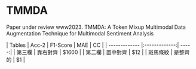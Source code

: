 # TMMDA
Paper under review www2023.
TMMDA: A Token Mixup Multimodal Data Augmentation Technique for Multimodal Sentiment Analysis

| Tables        | Acc-2         | F1-Score  | MAE  | CC |
| ------------- |:-------------:| -----:|
| 第三欄        | 靠右對齊      | $1600 |
| 第二欄        | 置中對齊      |   $12 |
| 斑馬條紋      | 是整齊的      |    $1 |
